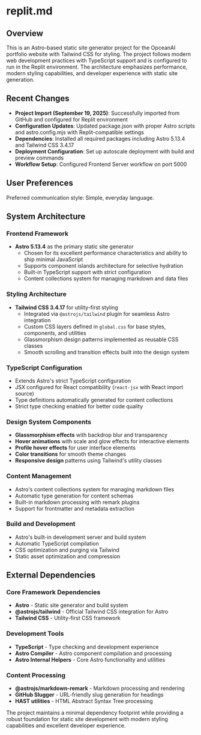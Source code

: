 # replit.md

## Overview

This is an Astro-based static site generator project for the OpceanAI portfolio website with Tailwind CSS for styling. The project follows modern web development practices with TypeScript support and is configured to run in the Replit environment. The architecture emphasizes performance, modern styling capabilities, and developer experience with static site generation.

## Recent Changes

- **Project Import (September 19, 2025)**: Successfully imported from GitHub and configured for Replit environment
- **Configuration Updates**: Updated package.json with proper Astro scripts and astro.config.mjs with Replit-compatible settings
- **Dependencies**: Installed all required packages including Astro 5.13.4 and Tailwind CSS 3.4.17
- **Deployment Configuration**: Set up autoscale deployment with build and preview commands
- **Workflow Setup**: Configured Frontend Server workflow on port 5000

## User Preferences

Preferred communication style: Simple, everyday language.

## System Architecture

### Frontend Framework
- **Astro 5.13.4** as the primary static site generator
  - Chosen for its excellent performance characteristics and ability to ship minimal JavaScript
  - Supports component islands architecture for selective hydration
  - Built-in TypeScript support with strict configuration
  - Content collections system for managing markdown and data files

### Styling Architecture
- **Tailwind CSS 3.4.17** for utility-first styling
  - Integrated via `@astrojs/tailwind` plugin for seamless Astro integration
  - Custom CSS layers defined in `global.css` for base styles, components, and utilities
  - Glassmorphism design patterns implemented as reusable CSS classes
  - Smooth scrolling and transition effects built into the design system

### TypeScript Configuration
- Extends Astro's strict TypeScript configuration
- JSX configured for React compatibility (`react-jsx` with React import source)
- Type definitions automatically generated for content collections
- Strict type checking enabled for better code quality

### Design System Components
- **Glassmorphism effects** with backdrop blur and transparency
- **Hover animations** with scale and glow effects for interactive elements
- **Profile hover effects** for user interface elements
- **Color transitions** for smooth theme changes
- **Responsive design** patterns using Tailwind's utility classes

### Content Management
- Astro's content collections system for managing markdown files
- Automatic type generation for content schemas
- Built-in markdown processing with remark plugins
- Support for frontmatter and metadata extraction

### Build and Development
- Astro's built-in development server and build system
- Automatic TypeScript compilation
- CSS optimization and purging via Tailwind
- Static asset optimization and compression

## External Dependencies

### Core Framework Dependencies
- **Astro** - Static site generator and build system
- **@astrojs/tailwind** - Official Tailwind CSS integration for Astro
- **Tailwind CSS** - Utility-first CSS framework

### Development Tools
- **TypeScript** - Type checking and development experience
- **Astro Compiler** - Astro component compilation and processing
- **Astro Internal Helpers** - Core Astro functionality and utilities

### Content Processing
- **@astrojs/markdown-remark** - Markdown processing and rendering
- **GitHub Slugger** - URL-friendly slug generation for headings
- **HAST utilities** - HTML Abstract Syntax Tree processing

The project maintains a minimal dependency footprint while providing a robust foundation for static site development with modern styling capabilities and excellent developer experience.